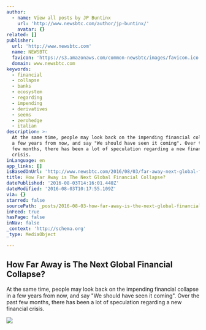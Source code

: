 ```yaml
---
author:
  - name: View all posts by JP Buntinx
    url: 'http://www.newsbtc.com/author/jp-buntinx/'
    avatar: {}
related: []
publisher:
  url: 'http://www.newsbtc.com'
  name: NEWSBTC
  favicon: 'https://s3.amazonaws.com/common-newsbtc/images/favicon.ico'
  domain: www.newsbtc.com
keywords:
  - financial
  - collapse
  - banks
  - ecosystem
  - regarding
  - impending
  - derivatives
  - seems
  - zerohedge
  - italian
description: >-
  At the same time, people may look back on the impending financial collapse in
  a few years from now, and say "We should have seen it coming". Over the past
  few months, there has been a lot of speculation regarding a new financial
  crisis.
inLanguage: en
app_links: []
isBasedOnUrl: 'http://www.newsbtc.com/2016/08/03/far-away-next-global-financial-collapse/'
title: How Far Away is The Next Global Financial Collapse?
datePublished: '2016-08-03T14:16:01.440Z'
dateModified: '2016-08-03T10:17:55.109Z'
via: {}
starred: false
sourcePath: _posts/2016-08-03-how-far-away-is-the-next-global-financial-collapse.md
inFeed: true
hasPage: false
inNav: false
_context: 'http://schema.org'
_type: MediaObject

---
```

<article style=""><h1>How Far Away is The Next Global Financial Collapse?</h1><p>At the same time, people may look back on the impending financial collapse in a few years from now, and say "We should have seen it coming". Over the past few months, there has been a lot of speculation regarding a new financial crisis.</p><img src="http://s3.amazonaws.com/main-newsbtc-images/2016/01/20120114/NEWSBTC-Logo-Left-Var1-1.2-By-Mohsin-20-Dec-2016-01-01-01.png" /></article>